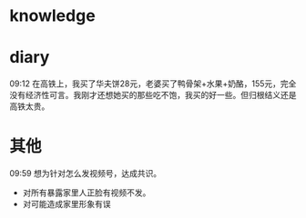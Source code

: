 # knowledge


# diary

09:12 在高铁上，我买了华夫饼28元，老婆买了鸭骨架+水果+奶酪，155元，完全没有经济性可言。我刚才还想她买的那些吃不饱，我买的好一些。但归根结义还是高铁太贵。

# 其他
09:59 想为针对怎么发视频号，达成共识。
- 对所有暴露家里人正脸有视频不发。
- 对可能造成家里形象有误
